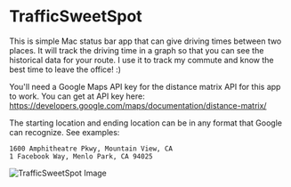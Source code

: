 # TrafficSweetSpot

This is simple Mac status bar app that can give driving times between two places. It will track the driving time in a graph so that you can see the historical data for your route. I use it to track my commute and know the best time to leave the office! :)

You'll need a Google Maps API key for the distance matrix API for this app to work. You can get at API key here: https://developers.google.com/maps/documentation/distance-matrix/

The starting location and ending location can be in any format that Google can recognize. See examples:
```
1600 Amphitheatre Pkwy, Mountain View, CA
1 Facebook Way, Menlo Park, CA 94025
```

![TrafficSweetSpot Image](http://i.imgur.com/DlL4bJJ.png)
